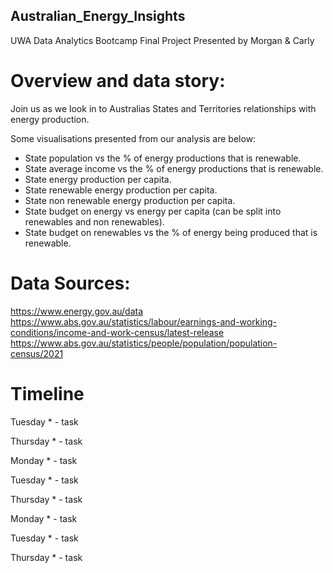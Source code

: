 ## Australian_Energy_Insights

UWA Data Analytics Bootcamp Final Project
Presented by Morgan & Carly


# Overview and data story:

Join us as we look in to Australias States and Territories relationships with energy production. 

Some visualisations presented from our analysis are below:

* State population vs the % of energy productions that is renewable.
* State average income vs the % of energy productions that is renewable.
* State energy production per capita.
* State renewable energy production per capita.
* State non renewable energy production per capita.
* State budget on energy vs energy per capita (can be split into renewables and non renewables).
* State budget on renewables vs the % of energy being produced that is renewable.


# Data Sources:

https://www.energy.gov.au/data
https://www.abs.gov.au/statistics/labour/earnings-and-working-conditions/income-and-work-census/latest-release
https://www.abs.gov.au/statistics/people/population/population-census/2021


# Timeline

Tuesday * - task

Thursday * - task

Monday * - task

Tuesday * - task

Thursday * - task

Monday * - task

Tuesday * - task

Thursday * - task

